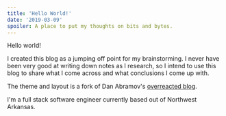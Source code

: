 ```yaml
---
title: 'Hello World!'
date: '2019-03-09'
spoiler: A place to put my thoughts on bits and bytes.
---
```


Hello world!

I created this blog as a jumping off point for my brainstorming. I never have been very good at writing down notes as I research, so I intend to use this blog to share what I come across and what conclusions I come up with.

The theme and layout is a fork of Dan Abramov's [overreacted blog](https://overreacted.io).

I'm a full stack software engineer currently based out of Northwest Arkansas.